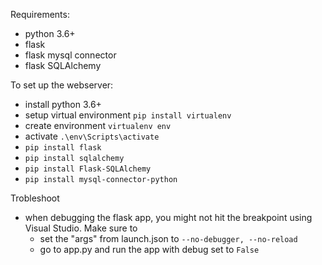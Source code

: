 Requirements:
- python 3.6+
- flask
- flask mysql connector
- flask SQLAlchemy 

To set up the webserver:
- install python 3.6+
- setup virtual environment ```pip install virtualenv``` 
- create environment ```virtualenv env```
- activate ```.\env\Scripts\activate```
- ```pip install flask```
- ```pip install sqlalchemy```
- ```pip install Flask-SQLAlchemy```
- ```pip install mysql-connector-python```

Trobleshoot
- when debugging the flask app, you might not hit the breakpoint using Visual Studio. Make sure to 
  - set the "args" from launch.json to ```--no-debugger, --no-reload```
  - go to app.py and run the app with debug set to ```False```
